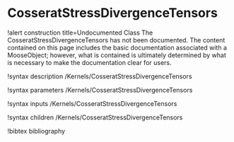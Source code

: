 <!-- MOOSE Documentation Stub: Remove this when content is added. -->

# CosseratStressDivergenceTensors

!alert construction title=Undocumented Class
The CosseratStressDivergenceTensors has not been documented. The content contained on this page
includes the basic documentation associated with a MooseObject; however, what is contained is
ultimately determined by what is necessary to make the documentation clear for users.

!syntax description /Kernels/CosseratStressDivergenceTensors

!syntax parameters /Kernels/CosseratStressDivergenceTensors

!syntax inputs /Kernels/CosseratStressDivergenceTensors

!syntax children /Kernels/CosseratStressDivergenceTensors

!bibtex bibliography
